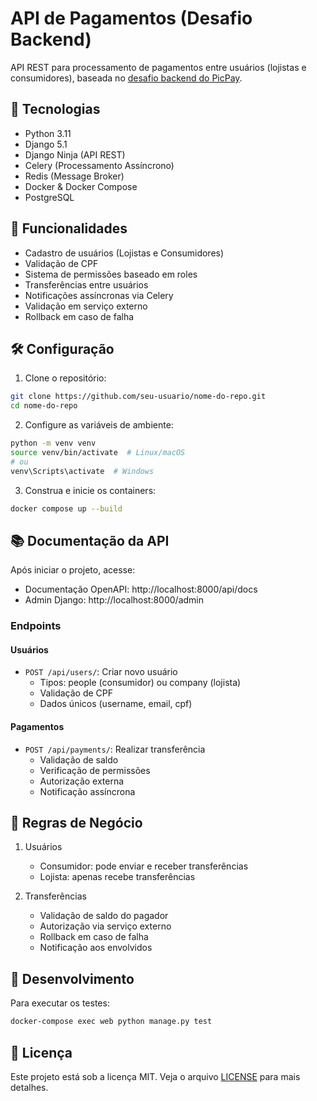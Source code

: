 # API de Pagamentos (Desafio Backend)

API REST para processamento de pagamentos entre usuários (lojistas e consumidores), baseada no [desafio backend do PicPay](https://github.com/PicPay/picpay-desafio-backend).

## 🚀 Tecnologias

- Python 3.11
- Django 5.1
- Django Ninja (API REST)
- Celery (Processamento Assíncrono)
- Redis (Message Broker)
- Docker & Docker Compose
- PostgreSQL

## 🎯 Funcionalidades

- Cadastro de usuários (Lojistas e Consumidores)
- Validação de CPF
- Sistema de permissões baseado em roles
- Transferências entre usuários
- Notificações assíncronas via Celery
- Validação em serviço externo
- Rollback em caso de falha

## 🛠️ Configuração

1. Clone o repositório:

```bash
git clone https://github.com/seu-usuario/nome-do-repo.git
cd nome-do-repo
```

2. Configure as variáveis de ambiente:

```bash
python -m venv venv
source venv/bin/activate  # Linux/macOS
# ou
venv\Scripts\activate  # Windows
```

3. Construa e inicie os containers:

```bash
docker compose up --build
```


## 📚 Documentação da API

Após iniciar o projeto, acesse:
- Documentação OpenAPI: http://localhost:8000/api/docs
- Admin Django: http://localhost:8000/admin

### Endpoints

#### Usuários
- `POST /api/users/`: Criar novo usuário
  - Tipos: people (consumidor) ou company (lojista)
  - Validação de CPF
  - Dados únicos (username, email, cpf)

#### Pagamentos
- `POST /api/payments/`: Realizar transferência
  - Validação de saldo
  - Verificação de permissões
  - Autorização externa
  - Notificação assíncrona

## 🧪 Regras de Negócio

1. Usuários
   - Consumidor: pode enviar e receber transferências
   - Lojista: apenas recebe transferências

2. Transferências
   - Validação de saldo do pagador
   - Autorização via serviço externo
   - Rollback em caso de falha
   - Notificação aos envolvidos

## 🔧 Desenvolvimento

Para executar os testes:

```bash
docker-compose exec web python manage.py test
```

## 📝 Licença

Este projeto está sob a licença MIT. Veja o arquivo [LICENSE](LICENSE) para mais detalhes.